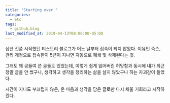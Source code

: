 ```yaml
---
title: "Starting over."
categories:
  - etc
tags:
  - github,blog
last_modified_at: 2019-04-13T08:06:00-05:00
---
```

십년 전쯤 시작했던 티스토리 블로그가 어느 날부터 접속이 되지 않았다.
이유인 즉슨, 관리 계정으로 접속한지 5년이 지나면 자동으로 폐쇄 및 삭제된다는 것.

그래도 꽤 공들여 쓴 글들도 있었는데, 이렇게 쉽게 잃어버린 허망함과 동시에
내가 최근 정말 글을 안 썼구나, 생각하고 생각을 정리하는 삶을 살지 않았구나 하는 자괴감이 들었다.

시간이 지나도 부끄럽지 않은, 온 마음과 생각을 담은 글로만 다시 채울 기회라고 시작하겠다.


